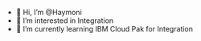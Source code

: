 - 👋 Hi, I’m @Haymoni
- 👀 I’m interested in Integration 
- 🌱 I’m currently learning IBM Cloud Pak for Integration
